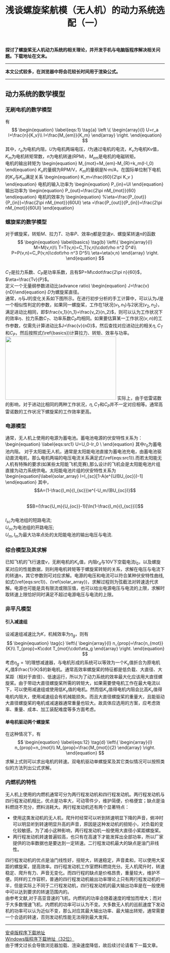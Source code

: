 ﻿---
title: 浅谈螺旋桨航模（无人机）的动力系统选配（一）
categories:
- Programming
tags:
- 无人机 
- 安卓开发 
- Qt 
updated: 2018-08-17 
---
<script type="text/x-mathjax-config">
  		MathJax.Hub.Config({tex2jax: {inlineMath: [['$','$'], ['\\(','\\)']]},
  							TeX: { equationNumbers: {  autoNumber: "AMS"  },
     							   extensions: ["AMSmath.js"]}
  		});
		</script>
 <script type="text/javascript" src="https://cdn.mathjax.org/mathjax/latest/MathJax.js?config=TeX-AMS-MML_HTMLorMML"></script>
**探讨了螺旋桨无人机动力系统的相关理论，并开发手机与电脑版程序解决相关问题。下载地址在文末。**

---
**本文公式较多，在浏览器中将会花较长时间用于渲染公式。**  
  
--- 

## 动力系统的数学模型
### 无刷电机的数学模型
有  
$$
\begin{equation} \label{eqs:1} \tag{a}
\left \{
\begin{array}{l}
U=r_a I+\frac{n}{K_v}\\
I=\frac{M_{em}}{K_m}
\end{array}
\right.
\end{equation}  
$$
其中，$r_a$为电机内阻，$U$为电机两端电压，$I$为通过电机的电流，$K_v$为电机Kv值，$K_m$为电机转矩常数，$n$为电机转速(RPM)，$M_{em}$是电机的电磁转矩。  
电机的输出转矩为
\begin{equation}
M_{mot}=M_{em}-M_{R}=k_m(I-I_0)
\end{equation}
$K_v$的量纲为RPM/V，$K_m$的量纲是N$\cdot$m/A，在国际单位制下电机的$K_v$与$K_m$满足关系
\begin{equation}
K_m=\frac{60}{2\pi K_v }
\end{equation}
电机的输入功率为
\begin{equation}
P_{in}=UI
\end{equation}
输出功率为
\begin{equation}
P_{out}=\frac{2\pi nM_{mot}}{60}
\end{equation}
电机的效率为
\begin{equation}
%\eta=\frac{P_{out}}{P_{in}}=\frac{2\pi nM_{mot}}{60UI}
\eta =\frac{P_{out}}{P_{in}}=\frac{2\pi nM_{mot}}{60UI}
\end{equation}

### 螺旋桨的数学模型
对于螺旋桨，转矩$M$、拉力$T$、功率$P$、效率$\eta$都是空速$v$、螺旋桨转速$n$的函数
$$
\begin{equation} \label{basics} \tag{b}
\left\{
\begin{array}{l}
M=M(v,n)\\
T=T(v,n)=C_T(v,n)\cdot\rho n^2 D^4\\
P=P(v,n)=C_P(v,n)\cdot\rho n^3 D^5\\
\eta=\eta(v,n)
\end{array}
\right.
\end{equation}
$$  
$C_T$是拉力系数、$C_P$是功率系数，且有$P=M\cdot\frac{2\pi n}{60}$，$\eta=\frac{Tv}{P}$。  
定义一个无量纲参数进动比(advance ratio)
\begin{equation} J=\frac{v}{nD}\end{equation}
$D$为螺旋桨直径。  
通常，$\eta$与$J$的变化关系如下图所示。在进行初步分析的手工计算中，可以认为$J$是一个相似性判定的参数，如果同一螺旋桨，工作在1状况$(v_1,n_1)$与2状况$(v_2,n_2)$，满足进动比相同，即$\frac{v_1}{n_1}=\frac{v_2}{n_2}$，则可以认为工作状况下的效率$\eta$、拉力系数$C_T$、功率系数$C_P$均相同。如果要估算某一工作状况$(v,n)$的工作参数，仅需先计算进动比$J=\frac{v}{nD}$，然后查找对应进动比的相关$\eta,C_T\text{和}C_P$，然后按照式(\ref{basics})计算拉力、转矩、效率与功率。
<img src="{{ site.url }}/assets//blog_images/fig1.png" width="350px" height="200px"/>
实际上，由于低雷诺数的影响，对于进动比相同的两种工作状况，$\eta,C_T\text{和}C_P$并不一定对应相等。通常高雷诺数的工作状况下螺旋桨的工作效率更高。
### 电源模型
通常，无人机上使用的电源为蓄电池。蓄电池电源的伏安特性关系为：
\begin{equation} \label{eqs:src1}
U=U_0-Ir_0 \\
\end{equation}
其中$r_0$为蓄电池内阻。
 对于太阳能无人机，通常是太阳能电池直接为蓄电池充电，由蓄电池驱动直流电机，那么电机两端的电压电流关系满足式(\ref{eqs:src1}).而若太阳能无人机有特殊的要求(如某些太阳能飞机竞赛),那么设计的飞机会是太阳能电池片组直接为动力系统供电。太阳能电池片组的伏安特性关系为
\begin{equation}\label{solar_array} 
I=I_{sc}[1-A(e^{U/BU_{oc}})-1]
\end{equation}
其中，$$A=(1-\frac{I_m}{I_{sc}})e^{-U_m/(BU_{oc})}$$  
$$B=(\frac{U_m}{U_{oc}}-1)[\ln(1-\frac{I_m}{I_{sc}})]$$  
$I_{sc}$为电池组的短路电流;  
$U_{oc}$为电池组的开路电压;  
$U_m,I_m$为最大功率点处的太阳能电池的输出电压与电流.

### 综合模型及其求解
已知飞机的飞行速度$v$，无刷电机的$K_v$值，内阻$r_a$与10V下空载电流$i_0$，以及螺旋桨对应的性能数据，则利用电机转矩等于螺旋桨转矩的关系，求解在电压与电流下的转速$n$，其它参数则可对应求解。电源的电压和电流可以符合某种伏安特性曲线,如式(\ref{eqs:src1})、(\ref{solar_array})，求解过程则为弦截法对转速迭代求解。电源也可能是具有限流或限压值，也可以给出电源电压与电流的上限，求解时取转速上限恰好同时满足不超过电源电压与电流的上限。
### 非平凡模型
#### 引入减速组
设减速组减速比为$K$，机械效率为$\eta_g$，则有  
$$
\begin{equation} \tag{c}
\left\{
\begin{array}{l}
n_{prop}=\frac{n_{mot}}{K}\\
T_{prop}=K\cdot T_{mot}\cdot\eta_g
\end{array}
\right.
\end{equation} 
$$
考虑$\eta_g=1$的理想减速器，与电机形成的系统可以等效为一个$K_v$值折合为原电机$K_v$值$\frac{1}{K}$的新电机。通常高效率螺旋桨的特征都是低负载、大直径、大桨距（相对于直径）、低速运行，所以为了动力系统的效率最大化应该用大直径螺旋桨。由于带动大直径螺旋桨所需的转矩大，如果需要使电机工作在最大电流以下，可以使用减速组或使用低$K_v$值的电机。然而低$K_v$值得电机内阻会比高$K_v$值得电机内阻大，使用减速组会有机械能损失。而且大直径螺旋桨的重量大，且能驱动大直径螺旋桨的电机或减速器通常重量也较大。故具体应选用的方案，应考虑效率、重量、成本、加工装配难度等多方面考虑。

#### 单电机驱动两个螺旋桨
在这种情况下，有  
$$
\begin{equation} \label{eqs:12} \tag{d}
\left\{
\begin{array}{l}
n_{prop}=n_{mot}\\
M_{prop}=\frac{M_{mot}}{2}
\end{array}
\right.
\end{equation} 
$$
求解上式则可以求出电机的转速。双电机驱动单螺旋桨及其它类似情况可以按照类似的方法列出公式求解。
### 内燃机的特性
无人机上使用的内燃机通常可分为两行程发动机和四行程发动机。两行程发动机与四行程发动机相比，优点是功率大，可动零件少，维护简便，价格便宜；缺点是油料燃烧不充分，燃料消耗大。两行程发动机还有两个显著特点：
* 使用这类发动机的无人机，爬升时经常可以听到转速明显下降的声音，俯冲时可以明显听到转速明显升高的声音，原因是这种发动机的扭矩小，对负载的变化较敏感。为了减小这种影响，两行程发动机一般使用大直径小桨距螺旋桨。
* 两行程发动机转速普遍较高，也只有在高速下才能发挥出全部功率，所以厂家提供的功率数据也是要达到一定转速。二行程发动机最大的缺点是油门非线性。  


 四行程发动机的优点是油门线性好，扭矩大，转速稳定，声音柔和，可以使用大桨距的螺旋桨，提高效率。四行程发动机工作室燃料燃烧充分。无人机爬升时，转速稳定、爬升有力、声音无变化。而四行程的缺点是价格昂贵，重量较大，维护不便。同样的工作容积，普通的四行程发动机输出功率理论上只有两行程发动机的一半，但是实际上不同于二行程发动机，四行程发动机的最大输出功率是在一般使用中可以达到要求的转速范围内的。  
由参考文献,对于高亚音速的飞机，内燃机的功率会随着速度的增加而增大；而对于大多数慢速飞机，内燃机的功率可以认为不变。大多数无人机的巡航速度下发动机的功率可以认为近似不变，那么对应其最大输出功率、最大输出转矩，通常需要一个合适的转速，否则发动机性能无法得到最大发挥。

---
[安卓版程序下载地址](https://pan.baidu.com/s/1QaN9CxFEfJz0RHewitcCgg)  
[Windows版程序下载地址（32位）](https://pan.baidu.com/s/1W5DtxZFxC6SmjRxvO9F_tA)  
由于博文过长会导致浏览器加载、渲染速度降低，故后续讨论请看下一篇文章。  
